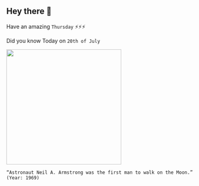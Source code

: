 ## Hey there 👋
Have an amazing `Thursday` ⚡⚡⚡

Did you know Today on `20th of July`
 
 [<img src="https://thatgift.files.wordpress.com/2015/05/armstrong.jpg?w=1024&h=768&crop=1" width="300" />](https://www.history.com/this-day-in-history/armstrong-walks-on-moon#:~:text=At%2010%3A56%20p.m.%20EDT,on%20the%20surface%20of%20the) 
 ```
“Astronaut Neil A. Armstrong was the first man to walk on the Moon.” (Year: 1969)
```
